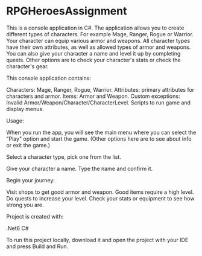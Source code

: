 # RPGHeroesAssignment

This is a console application in C#.
The application allows you to create different types of characters. For example Mage, Ranger, Rogue or Warrior.
Your character can equip various armor and weapons. All character types have their own attributes, as well as allowed types of armor and weapons.
You can also give your character a name and level it up by completing quests.
Other options are to check your character's stats or check the character's gear.

This console application contains:

Characters: Mage, Ranger, Rogue, Warrior.
Attributes: primary attributes for characters and armor.
Items: Armor and Weapon.
Custom exceptions: Invalid Armor/Weapon/Character/CharacterLevel.
Scripts to run game and display menus.

Usage:


When you run the app, you will see the main menu where you can select the "Play" option and start the game.
(Other options here are to see about info or exit the game.)


Select a character type, pick one from the list.


Give your character a name. Type the name and confirm it.


Begin your journey:

Visit shops to get good armor and weapon. Good items require a high level.
Do quests to increase your level.
Check your stats or equipment to see how strong you are.

Project is created with:

.Net6
C#



To run this project locally, download it and open the project with your IDE and press Build and Run.
